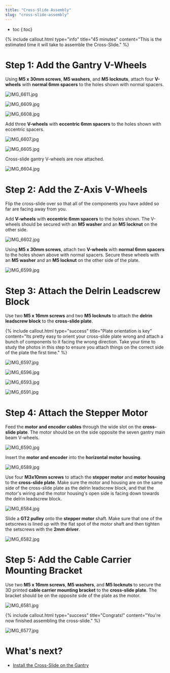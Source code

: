 ```yaml
---
title: "Cross-Slide Assembly"
slug: "cross-slide-assembly"
---
```


* toc
{:toc}


{%
include callout.html
type="info"
title="45 minutes"
content="This is the estimated time it will take to assemble the Cross-Slide."
%}

# Step 1: Add the Gantry V-Wheels

Using **M5 x 30mm screws**, **M5 washers**, and **M5 locknuts**, attach four **V-wheels** with **normal 6mm spacers** to the holes shown with normal spacers.

![IMG_6611.jpg](_images/IMG_6611.jpg)



![IMG_6609.jpg](_images/IMG_6609.jpg)



![IMG_6608.jpg](_images/IMG_6608.jpg)

Add three **V-wheels** with **eccentric 6mm spacers** to the holes shown with eccentric spacers.

![IMG_6607.jpg](_images/IMG_6607.jpg)



![IMG_6605.jpg](_images/IMG_6605.jpg)

Cross-slide gantry V-wheels are now attached.

![IMG_6604.jpg](_images/IMG_6604.jpg)

# Step 2: Add the Z-Axis V-Wheels

Flip the cross-slide over so that all of the components you have added so far are facing away from you.

Add **V-wheels** with **eccentric 6mm spacers** to the holes shown. The V-wheels should be secured with an **M5 washer** and an **M5 locknut** on the other side.

![IMG_6602.jpg](_images/IMG_6602.jpg)

Using **M5 x 30mm screws**, attach two **V-wheels** with **normal 6mm spacers** to the holes shown above with normal spacers. Secure these wheels with an **M5 washer** and an **M5 locknut** on the other side of the plate.

![IMG_6599.jpg](_images/IMG_6599.jpg)

# Step 3: Attach the Delrin Leadscrew Block
Use two **M5 x 16mm screws** and two **M5 locknuts** to attach the **delrin leadscrew block** to the **cross-slide plate**.

{%
include callout.html
type="success"
title="Plate orientation is key"
content="Its pretty easy to orient your cross-slide plate wrong and attach a bunch of components to it facing the wrong direction. Take your time to study the photos in this step to ensure you attach things on the correct side of the plate the first time."
%}



![IMG_6597.jpg](_images/IMG_6597.jpg)



![IMG_6596.jpg](_images/IMG_6596.jpg)



![IMG_6593.jpg](_images/IMG_6593.jpg)



![IMG_6591.jpg](_images/IMG_6591.jpg)

# Step 4: Attach the Stepper Motor
Feed the **motor and encoder cables** through the wide slot on the **cross-slide plate**. The motor should be on the side opposite the seven gantry main beam V-wheels.

![IMG_6590.jpg](_images/IMG_6590.jpg)

Insert the **motor and encoder** into the **horizontal motor housing**.

![IMG_6589.jpg](_images/IMG_6589.jpg)

Use four **M3x10mm screws** to attach the **stepper motor** and **motor housing** to the **cross-slide plate**. Make sure the motor and housing are on the same side of the cross-slide plate as the delrin leadscrew block, and that the motor's wiring and the motor housing's open side is facing down towards the delrin leadscrew block.

![IMG_6584.jpg](_images/IMG_6584.jpg)

Slide a **GT2 pulley** onto the **stepper motor** shaft. Make sure that one of the setscrews is lined up with the flat spot of the motor shaft and then tighten the setscrews with the **2mm driver**.

![IMG_6582.jpg](_images/IMG_6582.jpg)


# Step 5: Add the Cable Carrier Mounting Bracket
Use two **M5 x 16mm screws**, **M5 washers**, and **M5 locknuts** to secure the 3D printed **cable carrier mounting bracket** to the **cross-slide plate**. The bracket should be on the opposite side of the plate as the motor.

![IMG_6581.jpg](_images/IMG_6581.jpg)



{%
include callout.html
type="success"
title="Congrats!"
content="You're now finished assembling the cross-slide."
%}



![IMG_6577.jpg](_images/IMG_6577.jpg)


# What's next?

 * [Install the Cross-Slide on the Gantry](install-the-cross-slide-on-the-gantry.md)
